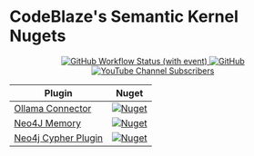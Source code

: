 # CodeBlaze's Semantic Kernel Nugets

<p align="center">
    <a href="https://github.com/BLaZeKiLL/Codeblaze.SemanticKernel/actions/workflows/build.yml">
        <img alt="GitHub Workflow Status (with event)" src="https://img.shields.io/github/actions/workflow/status/BLaZeKiLL/Codeblaze.SemanticKernel/build.yml">
    </a>
    <a href="https://github.com/BLaZeKiLL/Codeblaze.SemanticKernel/blob/main/LICENSE.md">
        <img alt="GitHub" src="https://img.shields.io/github/license/BLaZeKiLL/Codeblaze.SemanticKernel">
    </a>
    <a href="https://www.youtube.com/c/CodeBlazeX">
        <img alt="YouTube Channel Subscribers" src="https://img.shields.io/youtube/channel/subscribers/UC_qfPIYfXOvg0SDAc8Z68WA?label=CodeBlaze&style=social">
    </a>
</p>

| Plugin                                                                                                                           | Nuget                                                                                                                                                                                                                    |
|----------------------------------------------------------------------------------------------------------------------------------|--------------------------------------------------------------------------------------------------------------------------------------------------------------------------------------------------------------------------|
| [Ollama Connector](https://github.com/BLaZeKiLL/Codeblaze.SemanticKernel/tree/main/Codeblaze.SemanticKernel.Connectors.Ollama)   | <a href="https://www.nuget.org/packages/Codeblaze.SemanticKernel.Connectors.Ollama"><img alt="Nuget" src="https://img.shields.io/nuget/v/Codeblaze.SemanticKernel.Connectors.Ollama?label=ollama"></a>                   |
| [Neo4J Memory](https://github.com/BLaZeKiLL/Codeblaze.SemanticKernel/tree/main/Codeblaze.SemanticKernel.Connectors.Memory.Neo4j) | <a href="https://www.nuget.org/packages/Codeblaze.SemanticKernel.Connectors.Memory.Neo4j"><img alt="Nuget" src="https://img.shields.io/nuget/v/Codeblaze.SemanticKernel.Connectors.Memory.Neo4j?label=neo4j-memory"></a> |
| [Neo4j Cypher Plugin](https://github.com/BLaZeKiLL/Codeblaze.SemanticKernel/tree/main/Codeblaze.SemanticKernel.Plugins.Neo4j)    | <a href="https://www.nuget.org/packages/Codeblaze.SemanticKernel.Plugins.Neo4j"><img alt="Nuget" src="https://img.shields.io/nuget/v/Codeblaze.SemanticKernel.Plugins.Neo4j?label=neo4j-cypher"></a>                     |